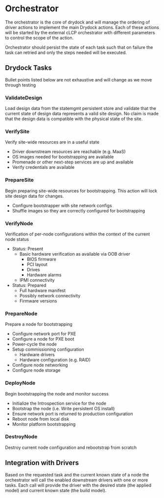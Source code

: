 # Orchestrator #

The orchestrator is the core of drydock and will manage
the ordering of driver actions to implement the main Drydock
actions. Each of these actions will be started by the
external cLCP orchestrator with different parameters to
control the scope of the action.

Orchestrator should persist the state of each task
such that on failure the task can retried and only the
steps needed will be executed.

## Drydock Tasks ##
Bullet points listed below are not exhaustive and will
change as we move through testing

### ValidateDesign ###

Load design data from the statemgmt persistent store and
validate that the current state of design data represents
a valid site design. No claim is made that the design data
is compatible with the physical state of the site.

### VerifySite ###

Verify site-wide resources are in a useful state

* Driver downstream resources are reachable (e.g. MaaS)
* OS images needed for bootstrapping are available
* Promenade or other next-step services are up and available
* Verify credentials are available

### PrepareSite ###

Begin preparing site-wide resources for bootstrapping. This
action will lock site design data for changes.

* Configure bootstrapper with site network configs
* Shuffle images so they are correctly configured for bootstrapping

### VerifyNode ###

Verification of per-node configurations within the context
of the current node status

* Status: Present
    * Basic hardware verification as available via OOB driver
        - BIOS firmware
        - PCI layout
        - Drives
        - Hardware alarms
    * IPMI connectivity
* Status: Prepared
    - Full hardware manifest
    - Possibly network connectivity
    - Firmware versions

### PrepareNode ###

Prepare a node for bootstrapping

* Configure network port for PXE
* Configure a node for PXE boot
* Power-cycle the node
* Setup commissioning configuration
    - Hardware drivers
    - Hardware configuration (e.g. RAID)
* Configure node networking
* Configure node storage

### DeployNode ###

Begin bootstrapping the node and monitor
success

* Initialize the Introspection service for the node
* Bootstrap the node (i.e. Write persistent OS install)
* Ensure network port is returned to production configuration
* Reboot node from local disk
* Monitor platform bootstrapping

### DestroyNode ###

Destroy current node configuration and rebootstrap from scratch

## Integration with Drivers ##

Based on the requested task and the current known state of a node
the orchestrator will call the enabled downstream drivers with one
or more tasks. Each call will provide the driver with the desired
state (the applied model) and current known state (the build model).